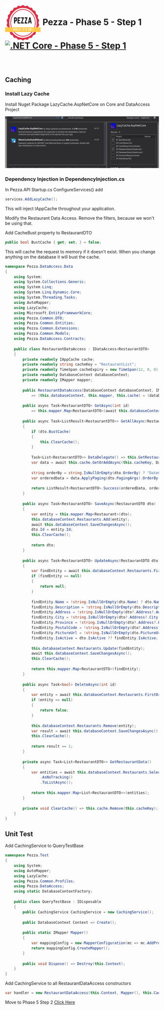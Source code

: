 <img align="left" width="116" height="116" src="../pezza-logo.png" />

# &nbsp;**Pezza - Phase 5 - Step 1** [![.NET Core - Phase 5 - Step 1](https://github.com/entelect-incubator/.NET/actions/workflows/dotnet-phase5-step1.yml/badge.svg)](https://github.com/entelect-incubator/.NET/actions/workflows/dotnet-phase5-step1.yml)

<br/><br/>

## **Caching**

### **Install Lazy Cache**

Install Nuget Package LazyCache.AspNetCore on Core and DataAccess Project

![](2021-01-15-12-44-19.png)

### **Dependency Injection in DependencyInjection.cs**

In Pezza.API Startup.cs ConfigureServices() add

```cs
services.AddLazyCache();
```

This will inject IAppCache throughout your application.

Modify the Restaurant Data Access. Remove the filters, because we won't be using that.

Add CacheBust property to RestaurantDTO

```cs
public bool BustCache { get; set; } = false;
```

This will cache the request to memory if it doesn't exist. When you change anything on the database it will bust the cache.

```cs
namespace Pezza.DataAccess.Data
{
    using System;
    using System.Collections.Generic;
    using System.Linq;
    using System.Linq.Dynamic.Core;
    using System.Threading.Tasks;
    using AutoMapper;
    using LazyCache;
    using Microsoft.EntityFrameworkCore;
    using Pezza.Common.DTO;
    using Pezza.Common.Entities;
    using Pezza.Common.Extensions;
    using Pezza.Common.Models;
    using Pezza.DataAccess.Contracts;

    public class RestaurantDataAccess : IDataAccess<RestaurantDTO>
    {
        private readonly IAppCache cache;
        private readonly string cacheKey = "RestaurantList";
        private readonly TimeSpan cacheExpiry = new TimeSpan(12, 0, 0);
        private readonly DatabaseContext databaseContext;
        private readonly IMapper mapper;

        public RestaurantDataAccess(DatabaseContext databaseContext, IMapper mapper, IAppCache cache)
            => (this.databaseContext, this.mapper, this.cache) = (databaseContext, mapper, cache);

        public async Task<RestaurantDTO> GetAsync(int id)
            => this.mapper.Map<RestaurantDTO>(await this.databaseContext.Restaurants.FirstOrDefaultAsync(x => x.Id == id));

        public async Task<ListResult<RestaurantDTO>> GetAllAsync(RestaurantDTO dto)
        {
            if (dto.BustCache)
            {
                this.ClearCache();
            }

            Task<List<RestaurantDTO>> DataDelegate() => this.GetRestaurantData();
            var data = await this.cache.GetOrAddAsync(this.cacheKey, DataDelegate, this.cacheExpiry);

            string orderBy = string.IsNullOrEmpty(dto.OrderBy) ? "DateCreated desc" : dto.OrderBy;
            var orderedData = data.ApplyPaging(dto.PagingArgs).OrderBy(orderBy).ToList();

            return ListResult<RestaurantDTO>.Success(orderedData, orderedData.Count);
        }

        public async Task<RestaurantDTO> SaveAsync(RestaurantDTO dto)
        {
            var entity = this.mapper.Map<Restaurant>(dto);
            this.databaseContext.Restaurants.Add(entity);
            await this.databaseContext.SaveChangesAsync();
            dto.Id = entity.Id;
            this.ClearCache();

            return dto;
        }

        public async Task<RestaurantDTO> UpdateAsync(RestaurantDTO dto)
        {
            var findEntity = await this.databaseContext.Restaurants.FirstOrDefaultAsync(x => x.Id == dto.Id);
            if (findEntity == null)
            {
                return null;
            }

            findEntity.Name = !string.IsNullOrEmpty(dto.Name) ? dto.Name : findEntity.Name;
            findEntity.Description = !string.IsNullOrEmpty(dto.Description) ? dto.Description : findEntity.Description;
            findEntity.Address = !string.IsNullOrEmpty(dto?.Address?.Address) ? dto?.Address?.Address : findEntity.Address;
            findEntity.City = !string.IsNullOrEmpty(dto?.Address?.City) ? dto?.Address?.City : findEntity.City;
            findEntity.Province = !string.IsNullOrEmpty(dto?.Address?.Province) ? dto?.Address?.Province : findEntity.Province;
            findEntity.PostalCode = !string.IsNullOrEmpty(dto?.Address?.PostalCode) ? dto?.Address?.PostalCode : findEntity.PostalCode;
            findEntity.PictureUrl = !string.IsNullOrEmpty(dto.PictureUrl) ? dto.PictureUrl : findEntity.PictureUrl;
            findEntity.IsActive = dto.IsActive ?? findEntity.IsActive;

            this.databaseContext.Restaurants.Update(findEntity);
            await this.databaseContext.SaveChangesAsync();
            this.ClearCache();

            return this.mapper.Map<RestaurantDTO>(findEntity);
        }

        public async Task<bool> DeleteAsync(int id)
        {
            var entity = await this.databaseContext.Restaurants.FirstOrDefaultAsync(x => x.Id == id);
            if (entity == null)
            {
                return false;
            }

            this.databaseContext.Restaurants.Remove(entity);
            var result = await this.databaseContext.SaveChangesAsync();
            this.ClearCache();

            return result == 1;
        }

        private async Task<List<RestaurantDTO>> GetRestaurantData()
        {
            var entities = await this.databaseContext.Restaurants.Select(x => x)
                .AsNoTracking()
                .ToListAsync();

            return this.mapper.Map<List<RestaurantDTO>>(entities);
        }

        private void ClearCache() => this.cache.Remove(this.cacheKey);
    }
}
```

## **Unit Test**

Add CachingService to QueryTestBase

```cs
namespace Pezza.Test
{
    using System;
    using AutoMapper;
    using LazyCache;
    using Pezza.Common.Profiles;
    using Pezza.DataAccess;
    using static DatabaseContextFactory;

    public class QueryTestBase : IDisposable
    {
        public CachingService CachingService = new CachingService();

        public DatabaseContext Context => Create();

        public static IMapper Mapper()
        {
            var mappingConfig = new MapperConfiguration(mc => mc.AddProfile(new MappingProfile()));
            return mappingConfig.CreateMapper();
        }

        public void Dispose() => Destroy(this.Context);
    }
}
```

Add CachingService to all RestaurantDataAccess constructors

```cs
var handler = new RestaurantDataAccess(this.Context, Mapper(), this.CachingService);
```

Move to Phase 5 Step 2
[Click Here](https://github.com/entelect-incubator/.NET/tree/master/Phase%205/Step%202) 